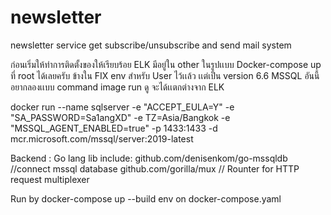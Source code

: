 # newsletter
newsletter service get subscribe/unsubscribe and send mail system

ก่อนเริ่มให้ทำการติดตั้งของให้เรียบร้อย
ELK มีอยู่ใน other ในรูปเเบบ Docker-compose up ที่ root ได้เลยครับ ข้างใน FIX env สำหรับ User ไว้เเล้ว เเต่เป็น version 6.6
MSSQL อันนี้ อยากลองเเบบ command image run ดู จะได้เเตกต่างจาก ELK 

docker run --name sqlserver -e "ACCEPT_EULA=Y" -e "SA_PASSWORD=Sa1angXD" -e TZ=Asia/Bangkok -e "MSSQL_AGENT_ENABLED=true" -p 1433:1433 -d mcr.microsoft.com/mssql/server:2019-latest

Backend : Go lang
lib include:
	github.com/denisenkom/go-mssqldb //connect mssql database
	github.com/gorilla/mux // Rounter for HTTP request multiplexer

Run by docker-compose up --build
env on docker-compose.yaml
